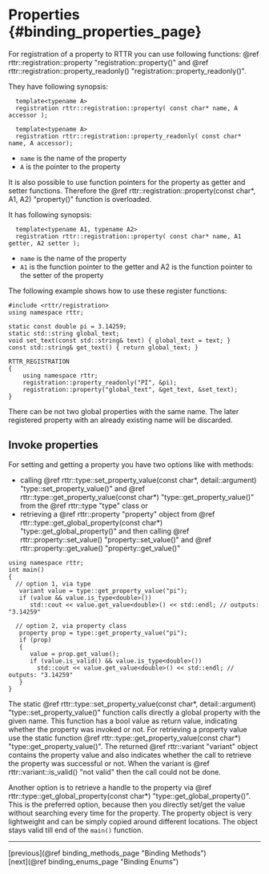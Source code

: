 Properties {#binding_properties_page}
==========

For registration of a property to RTTR you can use following functions: 
@ref rttr::registration::property "registration::property()" and 
@ref rttr::registration::property_readonly() "registration::property_readonly()".

They have following synopsis:
~~~~{.cpp}
  template<typename A>
  registration rttr::registration::property( const char* name, A accessor );
  
  template<typename A>
  registration rttr::registration::property_readonly( const char* name, A accessor);
~~~~
- `name` is the name of the property
- `A` is the pointer to the property

It is also possible to use function pointers for the property as getter and setter functions.
Therefore the @ref rttr::registration::property(const char*, A1, A2) "property()" function is overloaded.

It has following synopsis:
~~~~{.cpp}
  template<typename A1, typename A2>
  registration rttr::registration::property( const char* name, A1 getter, A2 setter );
~~~~
- `name` is the name of the property
- `A1` is the function pointer to the getter and A2 is the function pointer to the setter of the property

The following example shows how to use these register functions:
~~~~{.cpp}
#include <rttr/registration>
using namespace rttr;

static const double pi = 3.14259;
static std::string global_text;
void set_text(const std::string& text) { global_text = text; }
const std::string& get_text() { return global_text; }

RTTR_REGISTRATION
{
    using namespace rttr;
    registration::property_readonly("PI", &pi);
    registration::property("global_text", &get_text, &set_text);
}
~~~~

There can be not two global properties with the same name. The later registered property with an already existing name will be discarded.

Invoke properties
-----------------
For setting and getting a property you have two options like with methods:
- calling @ref rttr::type::set_property_value(const char*, detail::argument) "type::set_property_value()" and @ref rttr::type::get_property_value(const char*) "type::get_property_value()" from the @ref rttr::type "type" class or
- retrieving a @ref rttr::property "property" object from @ref rttr::type::get_global_property(const char*) "type::get_global_property()" and then calling @ref rttr::property::set_value() "property::set_value()" and @ref rttr::property::get_value() "property::get_value()"

~~~~{.cpp}
using namespace rttr;
int main()
{
  // option 1, via type
   variant value = type::get_property_value("pi");
   if (value && value.is_type<double>())
      std::cout << value.get_value<double>() << std::endl; // outputs: "3.14259"
      
  // option 2, via property class
   property prop = type::get_property_value("pi");
   if (prop)
   {
      value = prop.get_value();
      if (value.is_valid() && value.is_type<double>())
        std::cout << value.get_value<double>() << std::endl; // outputs: "3.14259"
   }
}
~~~~

The static @ref rttr::type::set_property_value(const char*, detail::argument) "type::set_property_value()" function
calls directly a global property with the given name. This function has a bool value as return value, indicating whether the 
property was invoked or not. For retrieving a property value use the static function 
@ref rttr::type::get_property_value(const char*) "type::get_property_value()". 
The returned @ref rttr::variant "variant" object contains the property value and also indicates whether the 
call to retrieve the property was successful or not. When the variant is @ref rttr::variant::is_valid() "not valid" 
then the call could not be done.

Another option is to retrieve a handle to the property via @ref rttr::type::get_global_property(const char*) "type::get_global_property()".
This is the preferred option, because then you directly set/get the value without searching every time for the property.
The property object is very lightweight and can be simply copied around different locations. The object stays valid till end of the `main()` function.

<hr>

<div type="button" class="btn btn-default">[previous](@ref binding_methods_page "Binding Methods")</div><div class="btn btn-default">[next](@ref binding_enums_page "Binding Enums")</div>
